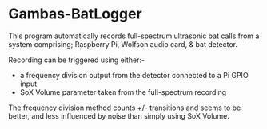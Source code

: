 # Gambas-BatLogger

This program automatically records full-spectrum ultrasonic bat calls from a system comprising; Raspberry Pi, Wolfson audio card, & bat detector.

Recording can be triggered using either:-
 - a frequency division output from the detector connected to a Pi GPIO input
 - SoX Volume parameter taken from the full-spectrum recording

The frequency division method counts +/- transitions and seems to be better, and less influenced by noise than simply using SoX Volume.
